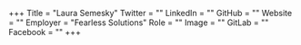 +++
Title = "Laura Semesky"
Twitter = ""
LinkedIn = ""
GitHub = ""
Website = ""
Employer = "Fearless Solutions"
Role = ""
Image = ""
GitLab = ""
Facebook = ""
+++
